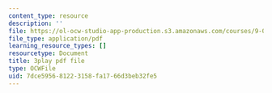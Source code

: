 ```yaml
---
content_type: resource
description: ''
file: https://ol-ocw-studio-app-production.s3.amazonaws.com/courses/9-00sc-introduction-to-psychology-fall-2011/7dce595681223158fa1766d3beb32fe5_t73rjeOj0eY.pdf
file_type: application/pdf
learning_resource_types: []
resourcetype: Document
title: 3play pdf file
type: OCWFile
uid: 7dce5956-8122-3158-fa17-66d3beb32fe5
---
```

